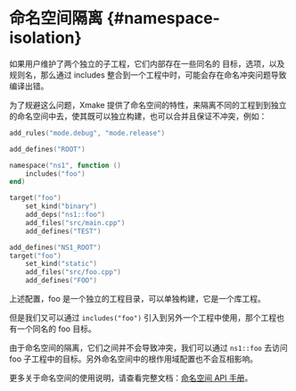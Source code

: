 # 命名空间隔离 {#namespace-isolation}

如果用户维护了两个独立的子工程，它们内部存在一些同名的 目标，选项，以及规则名，那么通过 includes 整合到一个工程中时，可能会存在命名冲突问题导致编译出错。

为了规避这么问题，Xmake 提供了命名空间的特性，来隔离不同的工程到到独立的命名空间中去，使其既可以独立构建，也可以合并且保证不冲突，例如：

```lua [xmake.lua]
add_rules("mode.debug", "mode.release")

add_defines("ROOT")

namespace("ns1", function ()
    includes("foo")
end)

target("foo")
    set_kind("binary")
    add_deps("ns1::foo")
    add_files("src/main.cpp")
    add_defines("TEST")
```

```lua [foo/xmake.lua]
add_defines("NS1_ROOT")
target("foo")
    set_kind("static")
    add_files("src/foo.cpp")
    add_defines("FOO")
```

上述配置，foo 是一个独立的工程目录，可以单独构建，它是一个库工程。

但是我们又可以通过 `includes("foo")` 引入到另外一个工程中使用，那个工程也有一个同名的 foo 目标。

由于命名空间的隔离，它们之间并不会导致冲突，我们可以通过 `ns1::foo` 去访问 foo 子工程中的目标。另外命名空间中的根作用域配置也不会互相影响。

更多关于命名空间的使用说明，请查看完整文档：[命名空间 API 手册](/zh/api/description/global-interfaces#namespace)。
